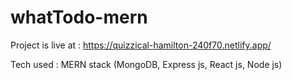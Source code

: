 # whatTodo-mern


Project is live at : https://quizzical-hamilton-240f70.netlify.app/

Tech used : MERN stack (MongoDB, Express js, React js, Node js) 
